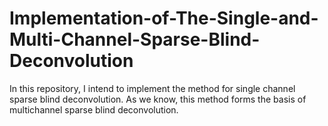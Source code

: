# Implementation-of-The-Single-and-Multi-Channel-Sparse-Blind-Deconvolution
In this repository, I intend to implement the method for single channel sparse blind deconvolution. As we know, this method forms the basis of multichannel sparse blind deconvolution.
